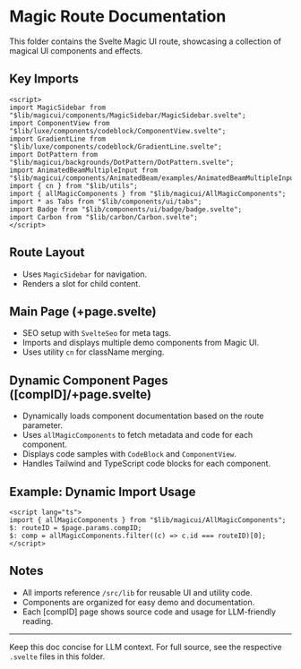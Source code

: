 # Magic Route Documentation

This folder contains the Svelte Magic UI route, showcasing a collection of magical UI components and effects.

## Key Imports

```svelte
<script>
import MagicSidebar from "$lib/magicui/components/MagicSidebar/MagicSidebar.svelte";
import ComponentView from "$lib/luxe/components/codeblock/ComponentView.svelte";
import GradientLine from "$lib/luxe/components/codeblock/GradientLine.svelte";
import DotPattern from "$lib/magicui/backgrounds/DotPattern/DotPattern.svelte";
import AnimatedBeamMultipleInput from "$lib/magicui/components/AnimatedBeam/examples/AnimatedBeamMultipleInput.svelte";
import { cn } from "$lib/utils";
import { allMagicComponents } from "$lib/magicui/AllMagicComponents";
import * as Tabs from "$lib/components/ui/tabs";
import Badge from "$lib/components/ui/badge/badge.svelte";
import Carbon from "$lib/carbon/Carbon.svelte";
</script>
```

## Route Layout
- Uses `MagicSidebar` for navigation.
- Renders a slot for child content.

## Main Page (+page.svelte)
- SEO setup with `SvelteSeo` for meta tags.
- Imports and displays multiple demo components from Magic UI.
- Uses utility `cn` for className merging.

## Dynamic Component Pages ([compID]/+page.svelte)
- Dynamically loads component documentation based on the route parameter.
- Uses `allMagicComponents` to fetch metadata and code for each component.
- Displays code samples with `CodeBlock` and `ComponentView`.
- Handles Tailwind and TypeScript code blocks for each component.

## Example: Dynamic Import Usage
```svelte
<script lang="ts">
import { allMagicComponents } from "$lib/magicui/AllMagicComponents";
$: routeID = $page.params.compID;
$: comp = allMagicComponents.filter((c) => c.id === routeID)[0];
</script>
```

## Notes
- All imports reference `/src/lib` for reusable UI and utility code.
- Components are organized for easy demo and documentation.
- Each [compID] page shows source code and usage for LLM-friendly reading.

---
Keep this doc concise for LLM context. For full source, see the respective `.svelte` files in this folder.
